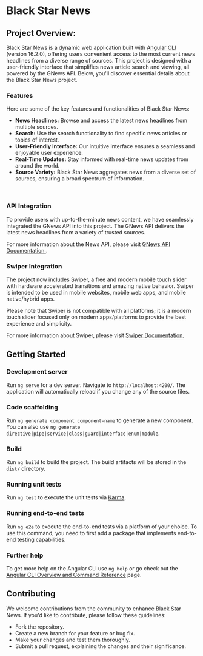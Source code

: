 # Black Star News

## Project Overview:

Black Star News is a dynamic web application built with [Angular CLI](https://github.com/angular/angular-cli) (version 16.2.0), offering users convenient access to the most current news headlines from a diverse range of sources. This project is designed with a user-friendly interface that simplifies news article search and viewing, all powered by the GNews API. Below, you'll discover essential details about the Black Star News project.

### Features
Here are some of the key features and functionalities of Black Star News:

- **News Headlines:** Browse and access the latest news headlines from multiple sources.
- **Search:** Use the search functionality to find specific news articles or topics of interest.
- **User-Friendly Interface:** Our intuitive interface ensures a seamless and enjoyable user experience.
- **Real-Time Updates:** Stay informed with real-time news updates from around the world.
- **Source Variety:** Black Star News aggregates news from a diverse set of sources, ensuring a broad spectrum of information.
<br>

### API Integration
To provide users with up-to-the-minute news content, we have seamlessly integrated the GNews API into this project. The GNews API delivers the latest news headlines from a variety of trusted sources.

For more information about the News API, please visit [GNews API Documentation.](https://gnews.io).

### Swiper Integration

The project now includes Swiper, a free and modern mobile touch slider with hardware accelerated transitions and amazing native behavior. Swiper is intended to be used in mobile websites, mobile web apps, and mobile native/hybrid apps.

Please note that Swiper is not compatible with all platforms; it is a modern touch slider focused only on modern apps/platforms to provide the best experience and simplicity.

For more information about Swiper, please visit [Swiper Documentation.](https://swiperjs.com/)

## Getting Started

### Development server

Run `ng serve` for a dev server. Navigate to `http://localhost:4200/`. The application will automatically reload if you change any of the source files.

### Code scaffolding

Run `ng generate component component-name` to generate a new component. You can also use `ng generate directive|pipe|service|class|guard|interface|enum|module`.

### Build

Run `ng build` to build the project. The build artifacts will be stored in the `dist/` directory.

### Running unit tests

Run `ng test` to execute the unit tests via [Karma](https://karma-runner.github.io).

### Running end-to-end tests

Run `ng e2e` to execute the end-to-end tests via a platform of your choice. To use this command, you need to first add a package that implements end-to-end testing capabilities.

### Further help

To get more help on the Angular CLI use `ng help` or go check out the [Angular CLI Overview and Command Reference](https://angular.io/cli) page.

## Contributing
We welcome contributions from the community to enhance Black Star News. If you'd like to contribute, please follow these guidelines:

- Fork the repository.
- Create a new branch for your feature or bug fix.
- Make your changes and test them thoroughly.
- Submit a pull request, explaining the changes and their significance.
